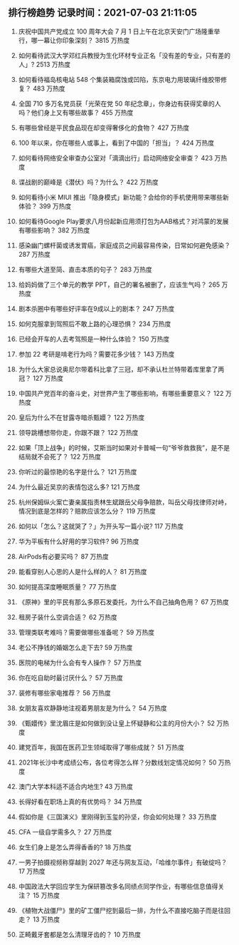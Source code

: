 
## 排行榜趋势 记录时间：2021-07-03 21:11:05
  
  1. 庆祝中国共产党成立 100 周年大会 7 月 1 日上午在北京天安门广场隆重举行，哪一幕让你印象深刻？ 3815 万热度
    
  2. 如何看待武汉大学邓红兵教授为生化环材专业正名「没有差的专业，只有差的人」? 2513 万热度
    
  3. 如何看待福岛核电站 548 个集装箱腐蚀或凹陷，东京电力用玻璃纤维胶带修复？ 483 万热度
    
  4. 全国 710 多万名党员获「光荣在党 50 年纪念章」，你身边有获得奖章的人吗？他们身上又有哪些故事？ 455 万热度
    
  5. 有哪些曾经是平民食品现在却变得奢侈化的食物？ 427 万热度
    
  6. 100 年以来，你在哪些人或事上，看到了中国的「担当」？ 424 万热度
    
  7. 如何看待网络安全审查办公室对「滴滴出行」启动网络安全审查？ 423 万热度
    
  8. 谍战剧的巅峰是《潜伏》吗？为什么？ 422 万热度
    
  9. 如何看待小米 MIUI 推出「隐身模式」新功能？会给你的手机使用带来哪些新体验？ 399 万热度
    
  10. 如何看待Google Play要求八月份起新应用须打包为AAB格式？对鸿蒙的发展有哪些影响？ 382 万热度
    
  11. 感染幽门螺杆菌或诱发胃癌，家庭成员之间最容易传染，日常如何避免感染？ 287 万热度
    
  12. 有哪些大道至简、直击本质的句子？ 283 万热度
    
  13. 给妈妈做了三个单元的教学 PPT，自己的署名被删了，应该生气吗？ 265 万热度
    
  14. 剧本杀圈中有哪些好评率在9成以上的剧本？ 247 万热度
    
  15. 如何克服拿到驾照后不敢上路的心理恐惧？ 234 万热度
    
  16. 已经会开车的人去考驾照是一种什么体验？ 150 万热度
    
  17. 参加 22 考研是啃老行为吗？需要花多少钱？ 143 万热度
    
  18. 为什么大家总说奥尼尔带着科比拿了三冠，却不承认杜兰特带着库里拿了两冠？ 127 万热度
    
  19. 中国共产党百年的奋斗史，对世界产生了哪些影响，有哪些重要意义？ 122 万热度
    
  20. 皇后为什么不在甘露寺暗杀甄嬛？ 122 万热度
    
  21. 领导跳槽想带你走，你跟不跟？ 122 万热度
    
  22. 如果「顶上战争」的时候，艾斯当时如果对卡普喊一句“爷爷救救我”，是不是结局就不会死了？ 122 万热度
    
  23. 你听过的最惊艳的名字是什么？ 121 万热度
    
  24. 为什么最近吴京的表情包这么多? 121 万热度
    
  25. 杭州保姆纵火案亡妻亲属指责林生斌跟岳父母争赔款，叫岳父母找律师对峙，情况到底是怎样的？赔款应该怎么分？ 119 万热度
    
  26. 如何以「怎么？这就哭了？」为开头写一篇小说? 117 万热度
    
  27. 华为平板有什么好用的学习软件? 96 万热度
    
  28. AirPods有必要买吗？ 87 万热度
    
  29. 能看穿别人心思的人是什么样的人？ 81 万热度
    
  30. 如何提高深度睡眠质量？ 77 万热度
    
  31. 《原神》里的平民有那么多原石发委托，为什么不自己抽角色用？ 67 万热度
    
  32. 租房子装什么空调合适？ 62 万热度
    
  33. 管理类联考难吗？需要做哪些准备呢？ 59 万热度
    
  34. 老公不挣钱的婚姻怎么走下去? 59 万热度
    
  35. 医院的电梯为什么会有专人操作？ 57 万热度
    
  36. 你在吃自助时最讨厌什么？ 57 万热度
    
  37. 装修有哪些家电推荐？ 56 万热度
    
  38. 女朋友喜欢静静地注视着男朋友是为什么？ 54 万热度
    
  39. 《甄嬛传》里沈眉庄是如何做到没让皇上怀疑静和公主的月份大小？ 52 万热度
    
  40. 建党百年，我国在医药卫生领域取得了哪些成就？ 51 万热度
    
  41. 2021年长沙中考成绩公布，各位考得怎么样？分数线划定情况如何？ 50 万热度
    
  42. 澳门大学本科适不适合内地生? 43 万热度
    
  43. 长得好看在职场上真的有优势吗？ 34 万热度
    
  44. 假如你是《三国演义》里刚得到玉玺的孙坚，你会如何处理？ 33 万热度
    
  45. CFA 一级自学需多久？ 27 万热度
    
  46. 女生们身上是怎么弄得香香的? 18 万热度
    
  47. 一男子拍摄视频称穿越到 2027 年还与网友互动，「哈维尔事件」有破绽吗？ 17 万热度
    
  48. 中国政法大学回应学生为保研篡改多名同绩点同学作业，有哪些信息值得关注？ 15 万热度
    
  49. 《植物大战僵尸》里的矿工僵尸挖到最后一排，为什么不直接吃脑子而是往回走？ 13 万热度
    
  50. 正畸戴牙套都是怎么清理牙齿的？ 10 万热度
    